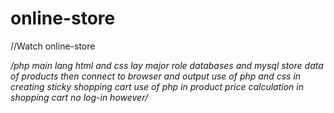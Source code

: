 # online-store
//Watch online-store

*/php main lang
html and css lay major role
databases and mysql store data of products
then connect to browser and output 
use of php and css in creating sticky shopping cart 
use of php in product price calculation in shopping cart
no log-in however/*
